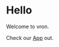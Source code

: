 # Hello

Welcome to vron.<br>


Check our [App](https://vrex-dev-vr.dev.motorenflug.at/project/f34d4b4419cac253b12f351ada1abd98) out.
